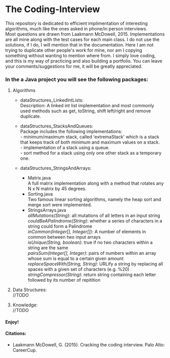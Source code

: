 # The Coding-Interview
  This repository is dedicated to efficient implimentation of interesting algorithms, much like the ones asked in phone/in person interviews. </br> Most questions are drawn from Laakmann McDowell, 2015. Implementations are all mine along with the test cases for each main class. I do not use the solutions, if I do, I will mention that in the documentation. Here I am not trying to duplicate other people's work for mine, nor am I copying something without wanting to mention where from. I simply love coding, and this is my way of practicing and also building a portfolio. You can leave your comments/suggestions for me, it will be greatly appreciated.
### In the a Java project you will see the following packages:

   1. Algorithms
   
      * dataStructures_LinkedIntLists:  
         Description: A linked int list implementation and most commonly used methods such as get, toString, shift left/right and remove duplicate. 
      
      * dataStructures_StacksAndQueues:  
         Package includes the following implementations:   
            - minimum/maximum stack, called 'extremaStack' which is a stack that keeps track of both minimum and maximum values on a stack.  
            - implementation of a stack using a queue.  
            - sort method for a stack using only one other stack as a temporary one.  
      
      * dataStructures_StringsAndArrays:  
         - Matrix.java  
            A full matrix implementation along with a method that rotates any N x N matrix by 45 degrees.
         - Sorting.java  
            Two famous linear sorting algorithms, namely the heap sort and merge sort were implemented.
         - StringsArrays.java  
               *allMutations(String)*: all mutations of all letters in an input string  
               *couldBeAPalindrome(String)*: whether a series of characters in a string could form a Palindrome  
               *inCommon(Integer[], Integer[])*: A number of elements in common between two input arrays  
               *isUnique(String, boolean)*: true if no two characters within a string are the same  
               *pairsSum(Integer[], Integer)*: pairs of numbers within an array whose sum is equal to a certain given amount  
               *replaceSpaceWith(String, String)*: URLify a string by replacing all spaces with a given set of characters (e.g. %20)
               *stringCompressor(String)*: return string containing each letter followed by its number of repitition  
      
   2. Data Structures:  
      //TODO
   3. Knowledge:  
      //TODO
  
#### Enjoy!

#### Citations:
- Laakmann McDowell, G. (2015). Cracking the coding interview. Palo Alto: CareerCup.
